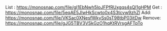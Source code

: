 List : https://monosnap.com/file/gI1EbNwh5loJFPfRUxgqs4sQl1gHPM
Get : https://monosnap.com/file/5eqAE5JlwHkScwto0x4S3tcvw9zhZl
Add: https://monosnap.com/file/VKSac0XNesfWkySs0sT98tbP03itDw
Remove: https://monosnap.com/file/gJG5TBV3VSkGzO1hqKtRVrsgAFTpTo